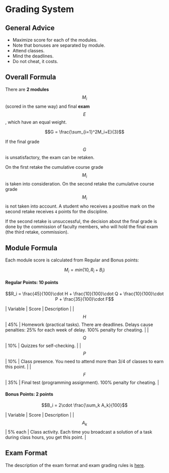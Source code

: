 <!---
The JavaScript code below is needed to support rendering of TeX formulas in GitHub Pages.

See this for kramdown:
https://mikelove.wordpress.com/2015/07/01/how-to-use-latex-math-in-rmd-to-display-properly-on-github-pages/
https://varunagrawal.github.io/2018/03/27/latex
https://stackoverflow.com/questions/26275645/how-to-support-latex-in-github-pages

This is a guideline to render formulas:
https://coderoad.ru/49970549/Проблема-рендеринга-некоторого-синтаксиса-latex-в-MathJax-с-Jekyll-на-github
-->
<script type="text/javascript" async
  src="https://cdnjs.cloudflare.com/ajax/libs/mathjax/2.7.5/MathJax.js?config=TeX-AMS-MML_HTMLorMML">
  MathJax.Hub.Config({
    tex2jax: {
      inlineMath: [['$$','$$'], ['\\(','\\)']],
      processEscapes: true
    }
  });
</script>
 
<!--- The present text is based on https://uneex.ru/HSE/RatingFormula -->

# Grading System

## General Advice

 * Maximize score for each of the modules.
 * Note that bonuses are separated by module.
 * Attend classes.
 * Mind the deadlines.
 * Do not cheat, it costs.

## Overall Formula

There are __2 modules__ $$M_i$$ (scored in the same way) and final __exam__ $$E$$,
which have an equal weight.

$$G = \frac{\sum_{i=1}^2M_i+E}{3}$$

If the final grade $$G$$ is unsatisfactory, the exam can be retaken.

On the first retake the cumulative course grade $$M_i$$ is taken into consideration.
On the second retake the cumulative course grade $$M_i$$ is not taken into account.
A student who receives a positive mark on the second retake receives `4` points for the discipline.

If the second retake is unsuccessful, the decision about the final grade
is done by the commission of faculty members, who will hold the final exam (the third retake, commission).   

## Module Formula

Each module score is calculated from Regular and Bonus points:

$$M_i = min(10, R_i + B_i)$$

#### Regular Points: 10 points

$$R_i = \frac{45}{100}\cdot H + \frac{10}{100}\cdot Q + \frac{10}{100}\cdot P + \frac{35}{100}\cdot F$$

| Variable | Score | Description |
| $$H$$    | 45%   | Homework (practical tasks). There are deadlines. Delays cause penalties: 25% for each week of delay. 100% penalty for cheating. |
| $$Q$$    | 10%   | Quizzes for self-checking. |
| $$P$$    | 10%   | Class presence. You need to attend more than 3/4 of classes to earn this point. |
| $$F$$    | 35%   | Final test (programming assignment). 100% penalty for cheating. |

#### Bonus Points: 2 points

$$B_i = 2\cdot \frac{\sum_k A_k}{100}$$

| Variable | Score   | Description |
| $$A_k$$  | 5% each | Class activity. Each time you broadcast a solution of a task during class hours, you get this point. |

## Exam Format

The description of the exam format and exam grading rules is [here](exam.md).
